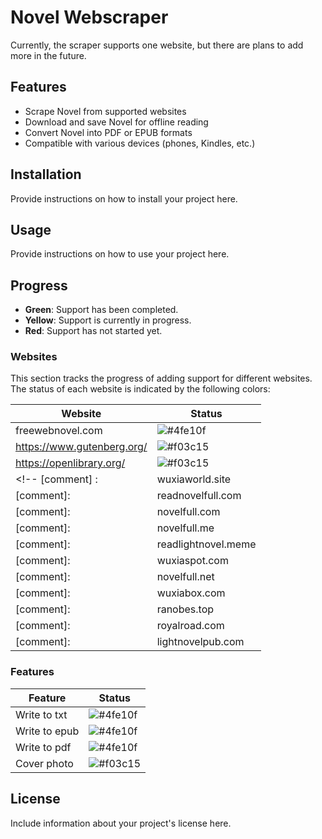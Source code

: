 # Novel Webscraper

Currently, the scraper supports one website, but there are plans to add more in the future.

## Features

- Scrape Novel from supported websites
- Download and save Novel for offline reading
- Convert Novel into PDF or EPUB formats
- Compatible with various devices (phones, Kindles, etc.)

## Installation

Provide instructions on how to install your project here.

## Usage

Provide instructions on how to use your project here.

## Progress

- **Green**: Support has been completed.
- **Yellow**: Support is currently in progress.
- **Red**: Support has not started yet.

### Websites

This section tracks the progress of adding support for different websites. The status of each website is indicated by the following colors:

| Website             | Status                                                   |
| ------------------- | -------------------------------------------------------- |
| freewebnovel.com    | ![#4fe10f](https://placehold.co/15x15/lime/lime.png)     |
| https://www.gutenberg.org/    | ![#f03c15](https://placehold.co/15x15/f03c15/f03c15.png) |
| https://openlibrary.org/ | ![#f03c15](https://placehold.co/15x15/f03c15/f03c15.png) |
<!-- [comment] :| wuxiaworld.site     | ![#f03c15](https://placehold.co/15x15/f03c15/f03c15.png) |
[comment]:| readnovelfull.com   | ![#f03c15](https://placehold.co/15x15/f03c15/f03c15.png) |
[comment]:| novelfull.com       | ![#f03c15](https://placehold.co/15x15/f03c15/f03c15.png) |
[comment]:| novelfull.me        | ![#f03c15](https://placehold.co/15x15/f03c15/f03c15.png) |
[comment]:| readlightnovel.meme | ![#f03c15](https://placehold.co/15x15/f03c15/f03c15.png) |
[comment]:| wuxiaspot.com       | ![#f03c15](https://placehold.co/15x15/f03c15/f03c15.png) |
[comment]:| novelfull.net       | ![#f03c15](https://placehold.co/15x15/f03c15/f03c15.png) |
[comment]:| wuxiabox.com        | ![#f03c15](https://placehold.co/15x15/f03c15/f03c15.png) |
[comment]:| ranobes.top         | ![#f03c15](https://placehold.co/15x15/f03c15/f03c15.png) |
[comment]:| royalroad.com       | ![#f03c15](https://placehold.co/15x15/f03c15/f03c15.png) |
[comment]:| lightnovelpub.com   | ![#f03c15](https://placehold.co/15x15/f03c15/f03c15.png) |-->

<!-- Ltnovel.com just links to wuxiaspot-->

### Features

| Feature       | Status                                                   |
| ------------- | -------------------------------------------------------- |
| Write to txt  | ![#4fe10f](https://placehold.co/15x15/lime/lime.png)     |
| Write to epub | ![#4fe10f](https://placehold.co/15x15/lime/lime.png)     |
| Write to pdf  | ![#4fe10f](https://placehold.co/15x15/lime/lime.png)     |
| Cover photo   | ![#f03c15](https://placehold.co/15x15/f03c15/f03c15.png) |


## License

Include information about your project's license here.
